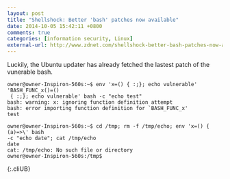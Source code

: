 ```yaml
---
layout: post
title: "Shellshock: Better 'bash' patches now available"
date: 2014-10-05 15:42:11 +0800
comments: true
categories: [information security, Linux]
external-url: http://www.zdnet.com/shellshock-better-bash-patches-now-available-7000034115/
---
```


Luckily, the Ubuntu updater has already fetched the lastest patch of the vunerable bash.

    owner@owner-Inspiron-560s:~$ env 'x=() { :;}; echo vulnerable' 'BASH_FUNC_x()=()
     { :;}; echo vulnerable' bash -c "echo test"
    bash: warning: x: ignoring function definition attempt
    bash: error importing function definition for `BASH_FUNC_x'
    test

    owner@owner-Inspiron-560s:~$ cd /tmp; rm -f /tmp/echo; env 'x=() { (a)=>\' bash 
    -c "echo date"; cat /tmp/echo
    date
    cat: /tmp/echo: No such file or directory
    owner@owner-Inspiron-560s:/tmp$ 
{:.cliUB}
